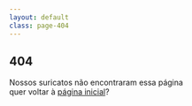 ```yaml
---
layout: default
class: page-404
---
```


<article id="content">
  <div class="content">
    <div>
      <h2>404</h2>
      <p>Nossos suricatos não encontraram essa página <br/>quer voltar à <a href="/">página inicial</a>?</p>
    </div>
  </div>
</article>
